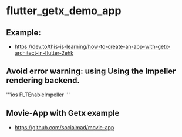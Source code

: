# flutter_getx_demo_app

## Example:
- https://dev.to/this-is-learning/how-to-create-an-app-with-getx-architect-in-flutter-2ehk

## Avoid error warning: using Using the Impeller rendering backend.
'''ios
<key>FLTEnableImpeller</key>
<false/>
'''

## Movie-App with Getx example
- https://github.com/socialmad/movie-app

